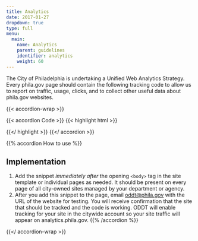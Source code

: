 ```yaml
---
title: Analytics
date: 2017-01-27
dropdown: true
type: full
menu:
  main:
    name: Analytics
    parent: guidelines
    identifier: analytics
    weight: 60
---
```


The City of Philadelphia is undertaking a Unified Web Analytics Strategy. Every phila.gov page should contain the following tracking code to allow us to report on traffic, usage, clicks, and to collect other useful data about phila.gov websites.

{{< accordion-wrap >}}

{{< accordion Code >}}
{{< highlight html >}}
<!-- Google Tag Manager [phila.gov] -->
<noscript><iframe src="https://www.googletagmanager.com/ns.html?id=GTM-MC6CR2"
height="0" width="0" style="display:none;visibility:hidden"></iframe></noscript>
<script>(function(w,d,s,l,i){w[l]=w[l]||[];w[l].push({'gtm.start':
new Date().getTime(),event:'gtm.js'});var f=d.getElementsByTagName(s)[0],
j=d.createElement(s),dl=l!='dataLayer'?'&l='+l:'';j.async=true;j.src=
'https://www.googletagmanager.com/gtm.js?id='+i+dl;f.parentNode.insertBefore(j,f);
})(window,document,'script','dataLayer','GTM-MC6CR2');</script>
<!-- End Google Tag Manager -->
{{</ highlight >}}
{{</ accordion >}}


{{% accordion How to use %}}
## Implementation

1. Add the snippet *immediately after* the opening `<body>` tag in the site template or individual pages as needed. It should be present on every page of all city-owned sites managed by your department or agency.
2. After you add this snippet to the page, email <a href="mailto:oddt@phila.gov">oddt@phila.gov</a> with the URL of the website for testing. You will receive confirmation that the site that should be tracked and the code is working. ODDT will enable tracking for your site in the citywide account so your site traffic will appear on analytics.phila.gov.
{{% /accordion %}}


{{</ accordion-wrap >}}
